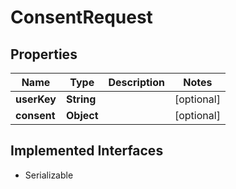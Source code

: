 

# ConsentRequest


## Properties

Name | Type | Description | Notes
------------ | ------------- | ------------- | -------------
**userKey** | **String** |  |  [optional]
**consent** | **Object** |  |  [optional]


## Implemented Interfaces

* Serializable


